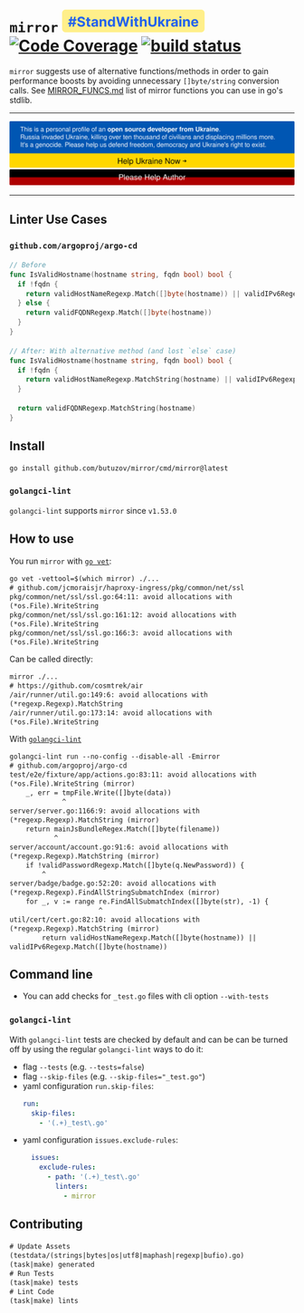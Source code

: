 # `mirror` [![Stand with Ukraine](https://raw.githubusercontent.com/vshymanskyy/StandWithUkraine/main/badges/StandWithUkraine.svg)](https://u24.gov.ua/) [![Code Coverage](https://coveralls.io/repos/github/butuzov/mirror/badge.svg?branch=main)](https://coveralls.io/github/butuzov/mirror?branch=main) [![build status](https://github.com/butuzov/mirror/actions/workflows/main.yaml/badge.svg?branch=main)]()

`mirror` suggests use of alternative functions/methods in order to gain performance boosts by avoiding unnecessary `[]byte/string` conversion calls. See [MIRROR_FUNCS.md](MIRROR_FUNCS.md) list of mirror functions you can use in go's stdlib.

---

[![United 24](https://raw.githubusercontent.com/vshymanskyy/StandWithUkraine/main/banner-personal-page.svg)](https://u24.gov.ua/)
[![Help Oleg Butuzov](https://raw.githubusercontent.com/butuzov/butuzov/main/personal.svg)](https://github.com/butuzov)

---

## Linter Use Cases

### `github.com/argoproj/argo-cd`

```go
// Before
func IsValidHostname(hostname string, fqdn bool) bool {
  if !fqdn {
    return validHostNameRegexp.Match([]byte(hostname)) || validIPv6Regexp.Match([]byte(hostname))
  } else {
    return validFQDNRegexp.Match([]byte(hostname))
  }
}

// After: With alternative method (and lost `else` case)
func IsValidHostname(hostname string, fqdn bool) bool {
  if !fqdn {
    return validHostNameRegexp.MatchString(hostname) || validIPv6Regexp.MatchString(hostname)
  }

  return validFQDNRegexp.MatchString(hostname)
}
```

## Install

```
go install github.com/butuzov/mirror/cmd/mirror@latest
```

### `golangci-lint`
`golangci-lint` supports `mirror` since `v1.53.0`


## How to use

You run `mirror` with [`go vet`](https://pkg.go.dev/cmd/vet):

```
go vet -vettool=$(which mirror) ./...
# github.com/jcmoraisjr/haproxy-ingress/pkg/common/net/ssl
pkg/common/net/ssl/ssl.go:64:11: avoid allocations with (*os.File).WriteString
pkg/common/net/ssl/ssl.go:161:12: avoid allocations with (*os.File).WriteString
pkg/common/net/ssl/ssl.go:166:3: avoid allocations with (*os.File).WriteString
```

Can be called directly:
```
mirror ./...
# https://github.com/cosmtrek/air
/air/runner/util.go:149:6: avoid allocations with (*regexp.Regexp).MatchString
/air/runner/util.go:173:14: avoid allocations with (*os.File).WriteString
```

With [`golangci-lint`](https://github.com/golangci/golangci-lint)

```
golangci-lint run --no-config --disable-all -Emirror
# github.com/argoproj/argo-cd
test/e2e/fixture/app/actions.go:83:11: avoid allocations with (*os.File).WriteString (mirror)
	_, err = tmpFile.Write([]byte(data))
	         ^
server/server.go:1166:9: avoid allocations with (*regexp.Regexp).MatchString (mirror)
	return mainJsBundleRegex.Match([]byte(filename))
	       ^
server/account/account.go:91:6: avoid allocations with (*regexp.Regexp).MatchString (mirror)
	if !validPasswordRegexp.Match([]byte(q.NewPassword)) {
	    ^
server/badge/badge.go:52:20: avoid allocations with (*regexp.Regexp).FindAllStringSubmatchIndex (mirror)
	for _, v := range re.FindAllSubmatchIndex([]byte(str), -1) {
	                  ^
util/cert/cert.go:82:10: avoid allocations with (*regexp.Regexp).MatchString (mirror)
		return validHostNameRegexp.Match([]byte(hostname)) || validIPv6Regexp.Match([]byte(hostname))
```

## Command line

- You can add checks for `_test.go` files with cli option `--with-tests`

### `golangci-lint`
  With `golangci-lint` tests are checked by default and can be can be turned off by using the regular `golangci-lint` ways to do it:

  - flag `--tests` (e.g. `--tests=false`)
  - flag `--skip-files` (e.g. `--skip-files="_test.go"`)
  - yaml configuration `run.skip-files`:
    ```yaml
    run:
      skip-files:
        - '(.+)_test\.go'
    ```
  - yaml configuration `issues.exclude-rules`:
    ```yaml
      issues:
        exclude-rules:
          - path: '(.+)_test\.go'
            linters:
              - mirror
      ```


## Contributing

```shell
# Update Assets (testdata/(strings|bytes|os|utf8|maphash|regexp|bufio).go)
(task|make) generated
# Run Tests
(task|make) tests
# Lint Code
(task|make) lints
```
